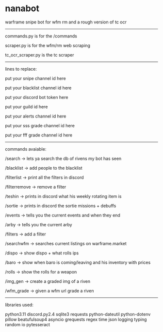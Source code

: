# nanabot
warframe snipe bot for wfm rm and a rough version of tc ocr

--------------------------------------------------------------------------------------------------------------

commands.py is for the /commands

scraper.py is for the wfm/rm web scraping

tc_ocr_scraper.py is the tc scraper

--------------------------------------------------------------------------------------------------------------

lines to replace:

put your snipe channel id here

put your blacklist channel id here

put your discord bot token here

put your guild id here

put your alerts channel id here

put your sss grade channel id here

put your fff grade channel id here

--------------------------------------------------------------------------------------------------------------

commands avaiable:

/search -> lets ya search the db of rivens my bot has seen

/blacklist -> add people to the blacklist

/filterlist -> print all the filters in discord

/filterremove -> remove a filter

/teshin -> prints in discord what his weekly rotating item is

/sortie -> prints in discord the sortie missions + debuffs

/events -> tells you the current events and when they end

/arby -> tells you the current arby 

/filters -> add a filter

/searchwfm -> searches current listings on warframe.market

/dispo -> show dispo + what rolls ips

/baro -> show when baro is coming/leaving and his inventory with prices

/rolls -> show the rolls for a weapon

/img_gen -> create a graded img of a riven

/wfm_grade -> given a wfm url grade a riven

--------------------------------------------------------------------------------------------------------------

libraries used:

python3.11
discord.py2.4
sqlite3
requests
python-dateutil
python-dotenv
pillow
beatufulsoup4
asyncio
grequests
regex
time
json
logging
typing
random
io
pytesseract
